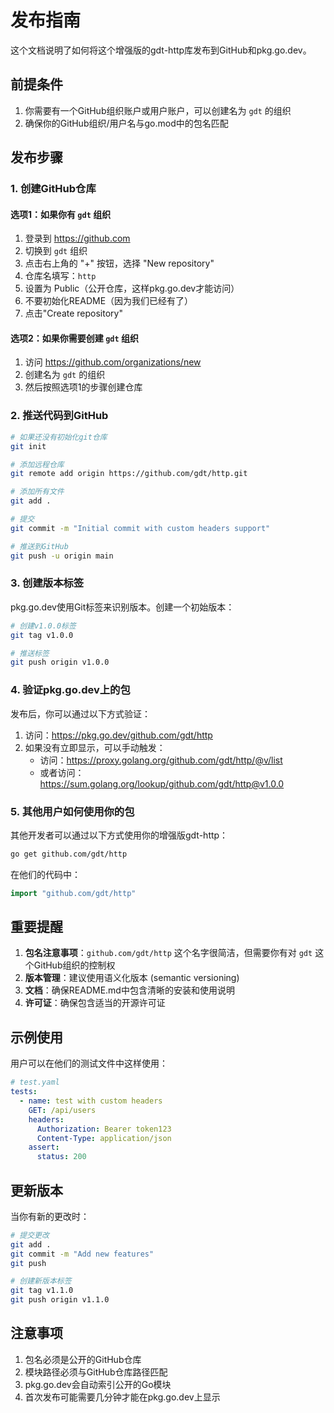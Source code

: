 # 发布指南

这个文档说明了如何将这个增强版的gdt-http库发布到GitHub和pkg.go.dev。

## 前提条件

1. 你需要有一个GitHub组织账户或用户账户，可以创建名为 `gdt` 的组织
2. 确保你的GitHub组织/用户名与go.mod中的包名匹配

## 发布步骤

### 1. 创建GitHub仓库

#### 选项1：如果你有 `gdt` 组织
1. 登录到 https://github.com
2. 切换到 `gdt` 组织
3. 点击右上角的 "+" 按钮，选择 "New repository"
4. 仓库名填写：`http`
5. 设置为 Public（公开仓库，这样pkg.go.dev才能访问）
6. 不要初始化README（因为我们已经有了）
7. 点击"Create repository"

#### 选项2：如果你需要创建 `gdt` 组织
1. 访问 https://github.com/organizations/new
2. 创建名为 `gdt` 的组织
3. 然后按照选项1的步骤创建仓库

### 2. 推送代码到GitHub

```bash
# 如果还没有初始化git仓库
git init

# 添加远程仓库
git remote add origin https://github.com/gdt/http.git

# 添加所有文件
git add .

# 提交
git commit -m "Initial commit with custom headers support"

# 推送到GitHub
git push -u origin main
```

### 3. 创建版本标签

pkg.go.dev使用Git标签来识别版本。创建一个初始版本：

```bash
# 创建v1.0.0标签
git tag v1.0.0

# 推送标签
git push origin v1.0.0
```

### 4. 验证pkg.go.dev上的包

发布后，你可以通过以下方式验证：

1. 访问：https://pkg.go.dev/github.com/gdt/http
2. 如果没有立即显示，可以手动触发：
   - 访问：https://proxy.golang.org/github.com/gdt/http/@v/list
   - 或者访问：https://sum.golang.org/lookup/github.com/gdt/http@v1.0.0

### 5. 其他用户如何使用你的包

其他开发者可以通过以下方式使用你的增强版gdt-http：

```bash
go get github.com/gdt/http
```

在他们的代码中：

```go
import "github.com/gdt/http"
```

## 重要提醒

1. **包名注意事项**：`github.com/gdt/http` 这个名字很简洁，但需要你有对 `gdt` 这个GitHub组织的控制权
2. **版本管理**：建议使用语义化版本 (semantic versioning)
3. **文档**：确保README.md中包含清晰的安装和使用说明
4. **许可证**：确保包含适当的开源许可证

## 示例使用

用户可以在他们的测试文件中这样使用：

```yaml
# test.yaml
tests:
  - name: test with custom headers
    GET: /api/users
    headers:
      Authorization: Bearer token123
      Content-Type: application/json
    assert:
      status: 200
```

## 更新版本

当你有新的更改时：

```bash
# 提交更改
git add .
git commit -m "Add new features"
git push

# 创建新版本标签
git tag v1.1.0
git push origin v1.1.0
```

## 注意事项

1. 包名必须是公开的GitHub仓库
2. 模块路径必须与GitHub仓库路径匹配
3. pkg.go.dev会自动索引公开的Go模块
4. 首次发布可能需要几分钟才能在pkg.go.dev上显示 
